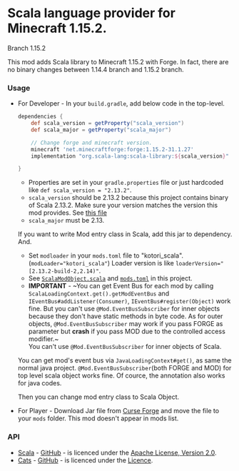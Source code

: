 # Scala language provider for Minecraft 1.15.2.

Branch 1.15.2

This mod adds Scala library to Minecraft 1.15.2 with Forge.
In fact, there are no binary changes between 1.14.4 branch and 1.15.2 branch.

### Usage

* For Developer - In your `build.gradle`, add below code in the top-level.

  ```groovy
  dependencies {
      def scala_version = getProperty("scala_version")
      def scala_major = getProperty("scala_major")
  
      // Change forge and minecraft version.
      minecraft 'net.minecraftforge:forge:1.15.2-31.1.27'
      implementation "org.scala-lang:scala-library:${scala_version}"
  
  }
  ```

  * Properties are set in your `gradle.properties` file or just hardcoded like `def scala_version = "2.13.2"`.
  * `scala_version` should be 2.13.2 because this project contains binary of Scala 2.13.2. Make sure your version matches the version this mod provides. See [this file](https://github.com/Kotori316/SLP/blob/1.15.2/gradle.properties)
  * `scala_major` must be 2.13.

  If you want to write Mod entry class in Scala, add this jar to dependency.
  And.
  * Set `modloader` in your `mods.toml` file to "kotori_scala". (`modLoader="kotori_scala"`) Loader version is like `loaderVersion="[2.13.2-build-2,2.14)"`.
  * See [`ScalaModObject.scala`](https://github.com/Kotori316/SLP/blob/1.15.2/src/main/scala/com/kotori316/scala_lib/example/ScalaModObject.scala) and [`mods.toml`](https://github.com/Kotori316/SLP/blob/1.15.2/src/main/resources/META-INF/mods.toml) in this project.
  * **IMPORTANT** - ~You can get Event Bus for each mod by calling `ScalaLoadingContext.get().getModEventBus` and `IEventBus#addListener(Consumer)`, `IEventBus#register(Object)` work fine. But you can't use `@Mod.EventBusSubscriber` for inner objects because they don't have static methods in byte code. As for outer objects,  `@Mod.EventBusSubscriber` may work if you pass FORGE as parameter but **crash** if you pass MOD due to the controlled access modifier.~  
                  You can't use `@Mod.EventBusSubscriber` for inner objects of Scala.
  
  You can get mod's event bus via `JavaLoadingContext#get()`, as same the normal java project. `@Mod.EventBusSubscriber`(both FORGE and MOD) for top level scala object works fine. Of cource, the annotation also works for java codes.

  Then you can change mod entry class to Scala Object.

* For Player - Download Jar file from [Curse Forge](https://www.curseforge.com/minecraft/mc-mods/scalable-cats-force) and move the file to your `mods` folder. This mod doesn't appear in mods list.

### API
* [Scala](https://www.scala-lang.org/) - [GitHub](https://github.com/scala/scala) - is licenced under the [Apache License, Version 2.0](https://www.scala-lang.org/license/).
* [Cats](https://typelevel.org/cats/) - [GitHub](https://github.com/typelevel/cats) - is licenced under the [Licence](https://github.com/typelevel/cats/blob/master/COPYING).
